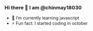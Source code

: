 ### Hi there 👋 I am @chinmay18030

- 🌱 I’m currently learning javascript
- ⚡ Fun fact: I started coding in october
